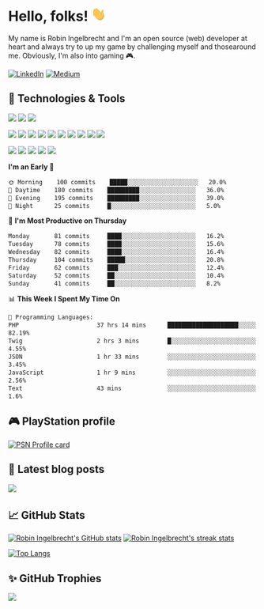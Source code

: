 # Hello, folks! <img src="https://raw.githubusercontent.com/robiningelbrecht/robiningelbrecht/master/wave.gif" width="30">
 
My name is Robin Ingelbrecht and I'm an open source (web) developer at heart and always try to up my game by challenging myself and thosearound me.
Obviously, I'm also into gaming 🎮.

[![LinkedIn](https://img.shields.io/badge/LinkedIn-0D61B8?style=flat&logo=linkedin&logoColor=white&color=0D61B8)](https://linkedin.com/in/robin-ingelbrecht) 
[![Medium](https://img.shields.io/badge/Medium-2bbc8a?style=flat&logo=medium&logoColor=white&color=2bbc8a)](https://ingelbrechtrobin.medium.com/) 

## :wrench: Technologies & Tools
![](https://img.shields.io/badge/OS-Linux-informational?style=flat&logo=linux&logoColor=white&color=2bbc8a)
![](https://img.shields.io/badge/OS-Macos-informational?style=flat&logo=macos&logoColor=white&color=2bbc8a)
![](https://img.shields.io/badge/Editor-phpstorm-informational?style=flat&logo=phpstorm&logoColor=white&color=2bbc8a)

![](https://img.shields.io/badge/Code-Php-informational?style=flat&logo=php&logoColor=white&color=2bbc8a)
![](https://img.shields.io/badge/Framework-Symfony-informational?style=flat&logo=symfony&logoColor=white&color=2bbc8a)
![](https://img.shields.io/badge/Framework-Drupal-informational?style=flat&logo=drupal&logoColor=white&color=2bbc8a)
![](https://img.shields.io/badge/Framework-Laravel-informational?style=flat&logo=laravel&logoColor=white&color=2bbc8a)
![](https://img.shields.io/badge/Code-Python-informational?style=flat&logo=python&logoColor=white&color=2bbc8a)
![](https://img.shields.io/badge/Code-JavaScript-informational?style=flat&logo=javascript&logoColor=white&color=2bbc8a)
![](https://img.shields.io/badge/Code-css3-informational?style=flat&logo=css3&logoColor=white&color=2bbc8a)
![](https://img.shields.io/badge/Code-html5-informational?style=flat&logo=html5&logoColor=white&color=2bbc8a)
![](https://img.shields.io/badge/Code-chart.js-informational?style=flat&logo=chartdotjs&logoColor=white&color=2bbc8a)
![](https://img.shields.io/badge/Shell-Bash-informational?style=flat&logo=gnu-bash&logoColor=white&color=2bbc8a)

![](https://img.shields.io/badge/Tools-MySQL-informational?style=flat&logo=mysql&logoColor=white&color=2bbc8a)
![](https://img.shields.io/badge/Tools-MariaDB-informational?style=flat&logo=mariadb&logoColor=white&color=2bbc8a)
![](https://img.shields.io/badge/Tools-RabbitMQ-informational?style=flat&logo=rabbitmq&logoColor=white&color=2bbc8a)
![](https://img.shields.io/badge/Devops-Docker-informational?style=flat&logo=docker&logoColor=white&color=2bbc8a)
![](https://img.shields.io/badge/GitHub-continuous%20integration-informational?style=flat&logo=github%20actions&logoColor=white&color=2bbc8a)

<!--START_SECTION:waka-->
**I'm an Early 🐤** 

```text
🌞 Morning    100 commits    █████░░░░░░░░░░░░░░░░░░░░   20.0% 
🌆 Daytime    180 commits    █████████░░░░░░░░░░░░░░░░   36.0% 
🌃 Evening    195 commits    █████████░░░░░░░░░░░░░░░░   39.0% 
🌙 Night      25 commits     █░░░░░░░░░░░░░░░░░░░░░░░░   5.0%

```
📅 **I'm Most Productive on Thursday** 

```text
Monday       81 commits     ████░░░░░░░░░░░░░░░░░░░░░   16.2% 
Tuesday      78 commits     ████░░░░░░░░░░░░░░░░░░░░░   15.6% 
Wednesday    82 commits     ████░░░░░░░░░░░░░░░░░░░░░   16.4% 
Thursday     104 commits    █████░░░░░░░░░░░░░░░░░░░░   20.8% 
Friday       62 commits     ███░░░░░░░░░░░░░░░░░░░░░░   12.4% 
Saturday     52 commits     ██░░░░░░░░░░░░░░░░░░░░░░░   10.4% 
Sunday       41 commits     ██░░░░░░░░░░░░░░░░░░░░░░░   8.2%

```


📊 **This Week I Spent My Time On** 

```text
💬 Programming Languages: 
PHP                      37 hrs 14 mins      ████████████████████░░░░░   82.19% 
Twig                     2 hrs 3 mins        █░░░░░░░░░░░░░░░░░░░░░░░░   4.55% 
JSON                     1 hr 33 mins        ░░░░░░░░░░░░░░░░░░░░░░░░░   3.45% 
JavaScript               1 hr 9 mins         ░░░░░░░░░░░░░░░░░░░░░░░░░   2.56% 
Text                     43 mins             ░░░░░░░░░░░░░░░░░░░░░░░░░   1.6%

```


<!--END_SECTION:waka-->

## :video_game: PlayStation profile

<a href="https://psn-profile-card.robiningelbrecht.be/minimal"><img src="https://psn-profile-card.robiningelbrecht.be/minimal" alt="PSN Profile card"></a>

## :pencil: Latest blog posts

<a target="_blank" href="https://ingelbrechtrobin.medium.com/"><img src="https://medium-rss-github.robiningelbrecht.be/@ingelbrechtrobin/0,1,2,3/layout:two-col" /></a>

## :chart_with_upwards_trend: GitHub Stats

[![Robin Ingelbrecht's GitHub stats](https://github-readme-stats.vercel.app/api?username=robiningelbrecht&count_private=true)](https://github.com/robiningelbrecht)
[![Robin Ingelbrecht's streak stats](https://github-readme-streak-stats.herokuapp.com/?user=robiningelbrecht)](https://github.com/robiningelbrecht)

[![Top Langs](https://github-readme-stats.vercel.app/api/top-langs/?username=robiningelbrecht&layout=compact)](https://github.com/robiningelbrecht) 

 ## :sparkles: GitHub Trophies
 
![](https://github-profile-trophy.vercel.app/?username=robiningelbrecht&theme=chalk&no-frame=false&no-bg=true&margin-w=4)
